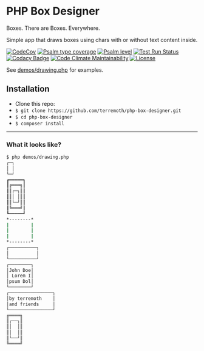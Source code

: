 # PHP Box Designer
Boxes. There are Boxes. Everywhere.  

Simple app that draws boxes using chars with or without text content inside.  

[![CodeCov](https://codecov.io/gh/terremoth/php-ascii-box-designer/graph/badge.svg?token=V73U67XRB3)](https://app.codecov.io/gh/terremoth/php-ascii-box-designer)
[![Psalm type coverage](https://shepherd.dev/github/terremoth/php-box-designer/coverage.svg)](https://shepherd.dev/github/terremoth/php-box-designer)
[![Psalm level](https://shepherd.dev/github/terremoth/php-box-designer/level.svg)](https://shepherd.dev/github/terremoth/php-box-designer)
[![Test Run Status](https://github.com/terremoth/php-box-designer/actions/workflows/workflow.yml/badge.svg?branch=main)](https://github.com/terremoth/php-box-designer/actions/workflows/workflow.yml)
[![Codacy Badge](https://app.codacy.com/project/badge/Grade/f77e487ba22943b5b199a2567f44d6af)](https://app.codacy.com/gh/terremoth/php-box-designer/dashboard?utm_source=gh&utm_medium=referral&utm_content=&utm_campaign=Badge_grade)
[![Code Climate Maintainability](https://api.codeclimate.com/v1/badges/0b0046e370496f58fa6e/maintainability)](https://codeclimate.com/github/terremoth/php-box-designer/maintainability)
[![License](https://img.shields.io/github/license/terremoth/php-box-designer.svg?logo=gnu&color=41bb13)](https://github.com/terremoth/php-box-designer/blob/main/LICENSE)

See [demos/drawing.php](demos/drawing.php) for examples.

## Installation

- Clone this repo:
- `$ git clone https://github.com/terremoth/php-box-designer.git`
- `$ cd php-box-designer`
- `$ composer install`

---

### What it looks like?

```sh
$ php demos/drawing.php
┌─┐
│ │
└─┘
┏━━━━━┓
┃╔═══╗┃
┃║┌─┐║┃
┃║│ │║┃
┃║└─┘║┃
┃╚═══╝┃
┗━━━━━┛
*--------*
|        |
|        |
|        |
*--------*
┌──────────┐
│          │
└──────────┘
┌────────┐
│John Doe│
│ Lorem I│
│psum Dol│
└────────┘
┌────────────────┐
│by terremoth    │
│and friends     │
└────────────────┘
╔════╗
║┌──┐║
║│  │║
║│  │║
║└──┘║
╚════╝
```
